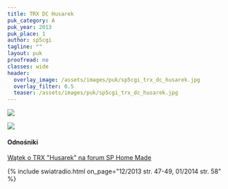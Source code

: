 ```yaml
---
title: TRX DC Husarek
puk_category: A
puk_year: 2013
puk_place: 1
author: sp5cgi
tagline: ""
layout: puk
proofread: no
classes: wide
header:
  overlay_image: /assets/images/puk/sp5cgi_trx_dc_husarek.jpg
  overlay_filter: 0.5
  teaser: /assets/images/puk/sp5cgi_trx_dc_husarek.jpg
---
```






 



![](assets/data/img/projects/2013-1-0.jpg) 


![](assets/img/work-in-progress.jpg) 


#### Odnośniki

[Wątek o TRX "Husarek" na forum SP Home Made](http://sp-hm.pl/thread-1093.html)

 



{% include swiatradio.html on_page="12/2013 str. 47-49, 01/2014 str. 58" %}

 





 


